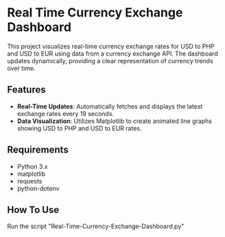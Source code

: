 # Real Time Currency Exchange Dashboard

This project visualizes real-time currency exchange rates for USD to PHP and USD to EUR using data from a currency exchange API. The dashboard updates dynamically, providing a clear representation of currency trends over time.

## Features

- **Real-Time Updates**: Automatically fetches and displays the latest exchange rates every 19 seconds.
- **Data Visualization**: Utilizes Matplotlib to create animated line graphs showing USD to PHP and USD to EUR rates.

## Requirements

- Python 3.x
- matplotlib
- requests
- python-dotenv

## How To Use

Run the script "Real-Time-Currency-Exchange-Dashboard.py"
